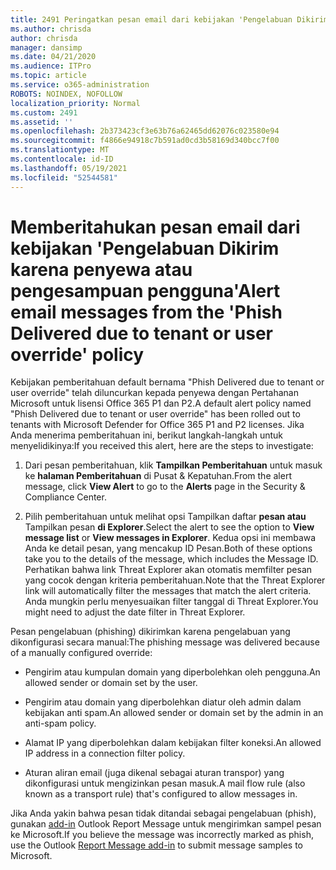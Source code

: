 ```yaml
---
title: 2491 Peringatkan pesan email dari kebijakan 'Pengelabuan Dikirim karena penyewa atau pengesamping pengguna'
ms.author: chrisda
author: chrisda
manager: dansimp
ms.date: 04/21/2020
ms.audience: ITPro
ms.topic: article
ms.service: o365-administration
ROBOTS: NOINDEX, NOFOLLOW
localization_priority: Normal
ms.custom: 2491
ms.assetid: ''
ms.openlocfilehash: 2b373423cf3e63b76a62465dd62076c023580e94
ms.sourcegitcommit: f4866e94918c7b591ad0cd3b58169d340bcc7f00
ms.translationtype: MT
ms.contentlocale: id-ID
ms.lasthandoff: 05/19/2021
ms.locfileid: "52544581"
---
```

# <a name="alert-email-messages-from-the-phish-delivered-due-to-tenant-or-user-override-policy"></a><span data-ttu-id="b8e38-102">Memberitahukan pesan email dari kebijakan 'Pengelabuan Dikirim karena penyewa atau pengesampuan pengguna'</span><span class="sxs-lookup"><span data-stu-id="b8e38-102">Alert email messages from the 'Phish Delivered due to tenant or user override' policy</span></span>

<span data-ttu-id="b8e38-103">Kebijakan pemberitahuan default bernama "Phish Delivered due to tenant or user override" telah diluncurkan kepada penyewa dengan Pertahanan Microsoft untuk lisensi Office 365 P1 dan P2.</span><span class="sxs-lookup"><span data-stu-id="b8e38-103">A default alert policy named "Phish Delivered due to tenant or user override" has been rolled out to tenants with Microsoft Defender for Office 365 P1 and P2 licenses.</span></span> <span data-ttu-id="b8e38-104">Jika Anda menerima pemberitahuan ini, berikut langkah-langkah untuk menyelidikinya:</span><span class="sxs-lookup"><span data-stu-id="b8e38-104">If you received this alert, here are the steps to investigate:</span></span>

1. <span data-ttu-id="b8e38-105">Dari pesan pemberitahuan, klik **Tampilkan Pemberitahuan** untuk masuk ke **halaman Pemberitahuan** di Pusat & Kepatuhan.</span><span class="sxs-lookup"><span data-stu-id="b8e38-105">From the alert message, click **View Alert** to go to the **Alerts** page in the Security & Compliance Center.</span></span>

2. <span data-ttu-id="b8e38-106">Pilih pemberitahuan untuk melihat opsi Tampilkan daftar **pesan atau** Tampilkan pesan **di Explorer**.</span><span class="sxs-lookup"><span data-stu-id="b8e38-106">Select the alert to see the option to **View message list** or **View messages in Explorer**.</span></span> <span data-ttu-id="b8e38-107">Kedua opsi ini membawa Anda ke detail pesan, yang mencakup ID Pesan.</span><span class="sxs-lookup"><span data-stu-id="b8e38-107">Both of these options take you to the details of the message, which includes the Message ID.</span></span> <span data-ttu-id="b8e38-108">Perhatikan bahwa link Threat Explorer akan otomatis memfilter pesan yang cocok dengan kriteria pemberitahuan.</span><span class="sxs-lookup"><span data-stu-id="b8e38-108">Note that the Threat Explorer link will automatically filter the messages that match the alert criteria.</span></span> <span data-ttu-id="b8e38-109">Anda mungkin perlu menyesuaikan filter tanggal di Threat Explorer.</span><span class="sxs-lookup"><span data-stu-id="b8e38-109">You might need to adjust the date filter in Threat Explorer.</span></span>

<span data-ttu-id="b8e38-110">Pesan pengelabuan (phishing) dikirimkan karena pengelabuan yang dikonfigurasi secara manual:</span><span class="sxs-lookup"><span data-stu-id="b8e38-110">The phishing message was delivered because of a manually configured override:</span></span>

- <span data-ttu-id="b8e38-111">Pengirim atau kumpulan domain yang diperbolehkan oleh pengguna.</span><span class="sxs-lookup"><span data-stu-id="b8e38-111">An allowed sender or domain set by the user.</span></span>

- <span data-ttu-id="b8e38-112">Pengirim atau domain yang diperbolehkan diatur oleh admin dalam kebijakan anti spam.</span><span class="sxs-lookup"><span data-stu-id="b8e38-112">An allowed sender or domain set by the admin in an anti-spam policy.</span></span>

- <span data-ttu-id="b8e38-113">Alamat IP yang diperbolehkan dalam kebijakan filter koneksi.</span><span class="sxs-lookup"><span data-stu-id="b8e38-113">An allowed IP address in a connection filter policy.</span></span>

- <span data-ttu-id="b8e38-114">Aturan aliran email (juga dikenal sebagai aturan transpor) yang dikonfigurasi untuk mengizinkan pesan masuk.</span><span class="sxs-lookup"><span data-stu-id="b8e38-114">A mail flow rule (also known as a transport rule) that's configured to allow messages in.</span></span>

<span data-ttu-id="b8e38-115">Jika Anda yakin bahwa pesan tidak ditandai sebagai pengelabuan (phish), gunakan [add-in](https://support.office.com/article/b5caa9f1-cdf3-4443-af8c-ff724ea719d2) Outlook Report Message untuk mengirimkan sampel pesan ke Microsoft.</span><span class="sxs-lookup"><span data-stu-id="b8e38-115">If you believe the message was incorrectly marked as phish, use the Outlook [Report Message add-in](https://support.office.com/article/b5caa9f1-cdf3-4443-af8c-ff724ea719d2) to submit message samples to Microsoft.</span></span>
